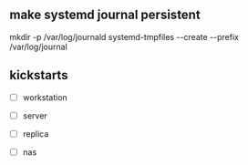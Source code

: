 
## make systemd journal persistent
mkdir -p /var/log/journald
systemd-tmpfiles --create --prefix /var/log/journal


## kickstarts
-[ ] workstation
-[ ] server
-[ ] replica
-[ ] nas

